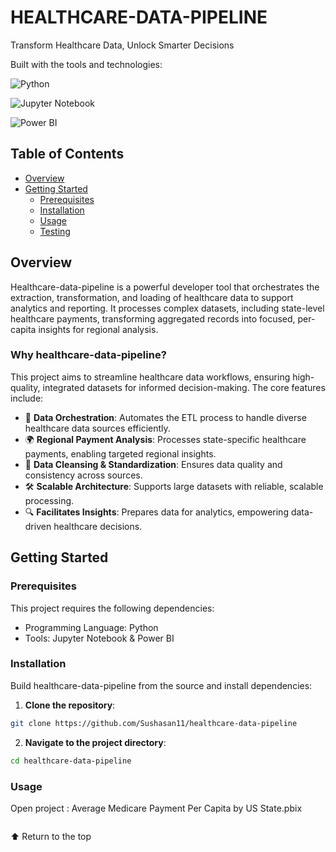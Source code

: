 # HEALTHCARE-DATA-PIPELINE

Transform Healthcare Data, Unlock Smarter Decisions

Built with the tools and technologies:

![Python](https://img.shields.io/badge/Python-100.0%25-brightgreen) 

![Jupyter Notebook](https://img.shields.io/badge/Jupyter%20Notebook-100.0%25-brightgreen)

![Power BI](https://img.shields.io/badge/Power%20BI-100.0%25-brightgreen)


## Table of Contents
- [Overview](#overview)
- [Getting Started](#getting-started)
  - [Prerequisites](#prerequisites)
  - [Installation](#installation)
  - [Usage](#usage)
  - [Testing](#testing)

## Overview

Healthcare-data-pipeline is a powerful developer tool that orchestrates the extraction, transformation, and loading of healthcare data to support analytics and reporting. It processes complex datasets, including state-level healthcare payments, transforming aggregated records into focused, per-capita insights for regional analysis.

### Why healthcare-data-pipeline?

This project aims to streamline healthcare data workflows, ensuring high-quality, integrated datasets for informed decision-making. The core features include:

- 🧳 **Data Orchestration**: Automates the ETL process to handle diverse healthcare data sources efficiently.
- 🌍 **Regional Payment Analysis**: Processes state-specific healthcare payments, enabling targeted regional insights.
- 🧪 **Data Cleansing & Standardization**: Ensures data quality and consistency across sources.
- 🛠️ **Scalable Architecture**: Supports large datasets with reliable, scalable processing.
- 🔍 **Facilitates Insights**: Prepares data for analytics, empowering data-driven healthcare decisions.

## Getting Started

### Prerequisites

This project requires the following dependencies:

- Programming Language: Python
- Tools: Jupyter Notebook & Power BI

### Installation

Build healthcare-data-pipeline from the source and install dependencies:

1. **Clone the repository**:

```bash
git clone https://github.com/Sushasan11/healthcare-data-pipeline
```
2. **Navigate to the project directory**:
```bash
cd healthcare-data-pipeline
```
### Usage
Open project :
Average Medicare Payment Per Capita by US State.pbix
```
```
⬆️ Return to the top
